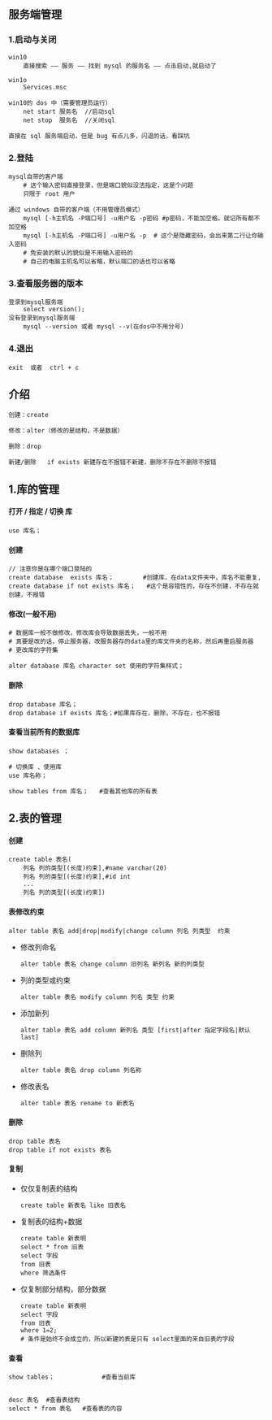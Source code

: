 

## 服务端管理

### 1.启动与关闭

```mysql
win10
	直接搜索 —— 服务 —— 找到 mysql 的服务名 —— 点击启动,就启动了
	
win1o 
	Services.msc

win10的 dos 中（需要管理员运行）
	net start 服务名  //启动sql
	net stop  服务名  //关闭sql
	
直接在 sql 服务端启动，但是 bug 有点儿多，闪退的话，看踩坑
```

### 2.登陆

```mysql
mysql自带的客户端  
	# 这个输入密码直接登录，但是端口貌似没法指定，这是个问题
	只限于 root 用户
	
通过 windows 自带的客户端（不用管理员模式）
	mysql [-h主机名 -P端口号] -u用户名 -p密码 #p密码，不能加空格，就记所有都不加空格
	mysql [-h主机名 -P端口号] -u用户名 -p  # 这个是隐藏密码，会出来第二行让你输入密码
	# 免安装的默认的貌似是不用输入密码的
	# 自己的电脑主机名可以省略，默认端口的话也可以省略
```

### 3.查看服务器的版本

```
登录到mysql服务端
	select version();
没有登录到mysql服务端
	mysql --version 或者 mysql --v(在dos中不用分号)
```

### 4.退出

```
exit  或者  ctrl + c
```





## 介绍

```mysql
创建：create

修改：alter（修改的是结构，不是数据）

删除：drop 

新建/删除   if exists 新建存在不报错不新建，删除不存在不删除不报错
```

## 1.库的管理

#### 打开 / 指定 / 切换 库

```
use 库名；
```

#### 创建

```mysql
// 注意你是在哪个端口登陆的
create database  exists 库名； 	   #创建库，在data文件夹中，库名不能重复,
create database if not exists 库名；   #这个是容错性的，存在不创建，不存在就创建，不报错
```

#### 修改(一般不用)

```mysql
# 数据库一般不做修改，修改库会导致数据丢失，一般不用
# 真要是改的话，停止服务器，改服务器存的data里的库文件夹的名称，然后再重启服务器
# 更改库的字符集

alter database 库名 character set 使用的字符集样式；
```

#### 删除

```mysql
drop database 库名；
drop database if exists 库名；#如果库存在，删除，不存在，也不报错
```



#### 查看当前所有的数据库

```mysql
show databases ；

# 切换库 、使用库
use 库名称；

show tables from 库名；   #查看其他库的所有表
```





## 2.表的管理

#### 创建

```mysql
create table 表名(
	列名 列的类型[(长度)约束],#name varchar(20)
	列名 列的类型[(长度)约束],#id int
	...
	列名 列的类型[(长度)约束])
```

#### 表修改约束

```
alter table 表名 add|drop|modify|change column 列名 列类型  约束
```

*   修改列命名

    ```mysql
    alter table 表名 change column 旧列名 新列名 新的列类型
    ```

*   列的类型或约束

    ```mysql
    alter table 表名 modify column 列名 类型 约束
    ```

*   添加新列

    ```mysql
    alter table 表名 add column 新列名 类型 [first|after 指定字段名|默认last]
    ```

*   删除列

    ```mysql
    alter table 表名 drop column 列名称
    ```

*   修改表名

    ```mysql
    alter table 表名 rename to 新表名
    ```

#### 删除

```mysql
drop table 表名
drop table if not exists 表名
```

#### 复制

*   仅仅复制表的结构

    ```mysql
    create table 新表名 like 旧表名
    ```

* 复制表的结构+数据

    ```mysql
    create table 新表明
    select * from 旧表
    select 字段
    from 旧表
    where 筛选条件 
    ```

* 仅复制部分结构，部分数据

    ```mysql
    create table 新表明
    select 字段
    from 旧表
    where 1=2;
    # 条件是始终不会成立的，所以新建的表是只有 select里面的来自旧表的字段
    ```

#### 查看

```mysql
show tables；             #查看当前库


desc 表名  #查看表结构
select * from 表名   #查看表的内容
```